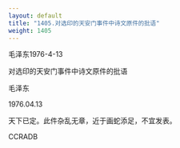 ```yaml
---
layout: default
title: "1405.对选印的天安门事件中诗文原件的批语"
weight: 1405
---
```


毛泽东1976-4-13

对选印的天安门事件中诗文原件的批语

毛泽东

1976.04.13

天下已定。此件杂乱无章，近于画蛇添足，不宜发表。

CCRADB

